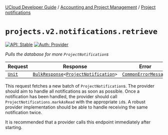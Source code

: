 [UCloud Developer Guide](/docs/developer-guide/README.md) / [Accounting and Project Management](/docs/developer-guide/accounting-and-projects/README.md) / [Project notifications](/docs/developer-guide/accounting-and-projects/project-notifications.md)

# `projects.v2.notifications.retrieve`

[![API: Stable](https://img.shields.io/static/v1?label=API&message=Stable&color=green&style=flat-square)](/docs/developer-guide/core/api-conventions.md)
[![Auth: Provider](https://img.shields.io/static/v1?label=Auth&message=Provider&color=informational&style=flat-square)](/docs/developer-guide/core/types.md#role)


_Pulls the database for more `ProjectNotification`s_

| Request | Response | Error |
|---------|----------|-------|
|<code><a href='https://kotlinlang.org/api/latest/jvm/stdlib/kotlin/-unit/'>Unit</a></code>|<code><a href='/docs/reference/dk.sdu.cloud.calls.BulkResponse.md'>BulkResponse</a>&lt;<a href='#projectnotification'>ProjectNotification</a>&gt;</code>|<code><a href='/docs/reference/dk.sdu.cloud.CommonErrorMessage.md'>CommonErrorMessage</a></code>|

This request fetches a new batch of `ProjectNotification`s. The provider should aim to handle all
notifications as soon as possible. Once a notification has been handled, the provider should call
`ProjectNotifications.markAsRead` with the appropriate `id`s. A robust provider implementation should
be able to handle receiving the same notification twice.

It is recommended that a provider calls this endpoint immediately after starting.


